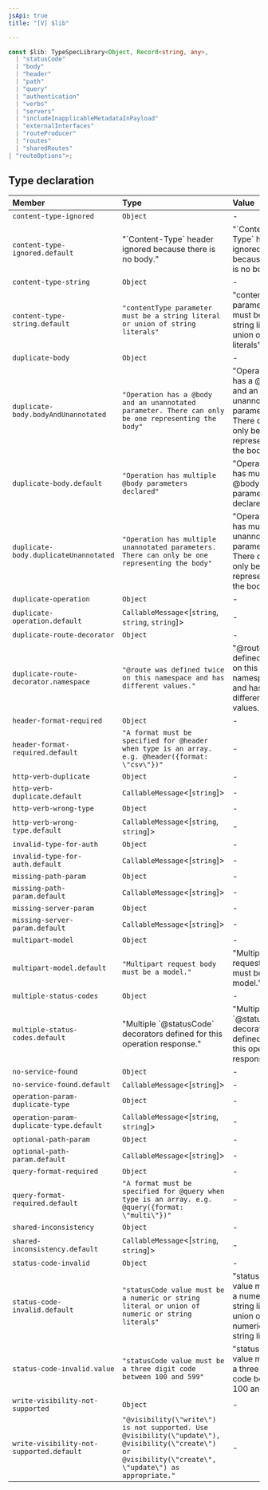 ```yaml
---
jsApi: true
title: "[V] $lib"

---
```

```ts
const $lib: TypeSpecLibrary<Object, Record<string, any>, 
  | "statusCode"
  | "body"
  | "header"
  | "path"
  | "query"
  | "authentication"
  | "verbs"
  | "servers"
  | "includeInapplicableMetadataInPayload"
  | "externalInterfaces"
  | "routeProducer"
  | "routes"
  | "sharedRoutes"
| "routeOptions">;
```

## Type declaration

| Member | Type | Value |
| :------ | :------ | :------ |
| `content-type-ignored` | `Object` | - |
| `content-type-ignored.default` | "\`Content-Type\` header ignored because there is no body." | "\`Content-Type\` header ignored because there is no body." |
| `content-type-string` | `Object` | - |
| `content-type-string.default` | `"contentType parameter must be a string literal or union of string literals"` | "contentType parameter must be a string literal or union of string literals" |
| `duplicate-body` | `Object` | - |
| `duplicate-body.bodyAndUnannotated` | `"Operation has a @body and an unannotated parameter. There can only be one representing the body"` | "Operation has a @body and an unannotated parameter. There can only be one representing the body" |
| `duplicate-body.default` | `"Operation has multiple @body parameters declared"` | "Operation has multiple @body parameters declared" |
| `duplicate-body.duplicateUnannotated` | `"Operation has multiple unannotated parameters. There can only be one representing the body"` | "Operation has multiple unannotated parameters. There can only be one representing the body" |
| `duplicate-operation` | `Object` | - |
| `duplicate-operation.default` | `CallableMessage`<[`string`, `string`, `string`]\> | - |
| `duplicate-route-decorator` | `Object` | - |
| `duplicate-route-decorator.namespace` | `"@route was defined twice on this namespace and has different values."` | "@route was defined twice on this namespace and has different values." |
| `header-format-required` | `Object` | - |
| `header-format-required.default` | `"A format must be specified for @header when type is an array. e.g. @header({format: \"csv\"})"` | - |
| `http-verb-duplicate` | `Object` | - |
| `http-verb-duplicate.default` | `CallableMessage`<[`string`]\> | - |
| `http-verb-wrong-type` | `Object` | - |
| `http-verb-wrong-type.default` | `CallableMessage`<[`string`, `string`]\> | - |
| `invalid-type-for-auth` | `Object` | - |
| `invalid-type-for-auth.default` | `CallableMessage`<[`string`]\> | - |
| `missing-path-param` | `Object` | - |
| `missing-path-param.default` | `CallableMessage`<[`string`]\> | - |
| `missing-server-param` | `Object` | - |
| `missing-server-param.default` | `CallableMessage`<[`string`]\> | - |
| `multipart-model` | `Object` | - |
| `multipart-model.default` | `"Multipart request body must be a model."` | "Multipart request body must be a model." |
| `multiple-status-codes` | `Object` | - |
| `multiple-status-codes.default` | "Multiple \`@statusCode\` decorators defined for this operation response." | "Multiple \`@statusCode\` decorators defined for this operation response." |
| `no-service-found` | `Object` | - |
| `no-service-found.default` | `CallableMessage`<[`string`]\> | - |
| `operation-param-duplicate-type` | `Object` | - |
| `operation-param-duplicate-type.default` | `CallableMessage`<[`string`, `string`]\> | - |
| `optional-path-param` | `Object` | - |
| `optional-path-param.default` | `CallableMessage`<[`string`]\> | - |
| `query-format-required` | `Object` | - |
| `query-format-required.default` | `"A format must be specified for @query when type is an array. e.g. @query({format: \"multi\"})"` | - |
| `shared-inconsistency` | `Object` | - |
| `shared-inconsistency.default` | `CallableMessage`<[`string`, `string`]\> | - |
| `status-code-invalid` | `Object` | - |
| `status-code-invalid.default` | `"statusCode value must be a numeric or string literal or union of numeric or string literals"` | "statusCode value must be a numeric or string literal or union of numeric or string literals" |
| `status-code-invalid.value` | `"statusCode value must be a three digit code between 100 and 599"` | "statusCode value must be a three digit code between 100 and 599" |
| `write-visibility-not-supported` | `Object` | - |
| `write-visibility-not-supported.default` | `"@visibility(\"write\") is not supported. Use @visibility(\"update\"), @visibility(\"create\") or @visibility(\"create\", \"update\") as appropriate."` | - |
